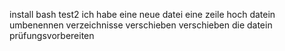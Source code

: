 install bash
test2
ich habe eine neue datei
eine zeile hoch
datein umbenennen
verzeichnisse verschieben
verschieben die datein
prüfungsvorbereiten
